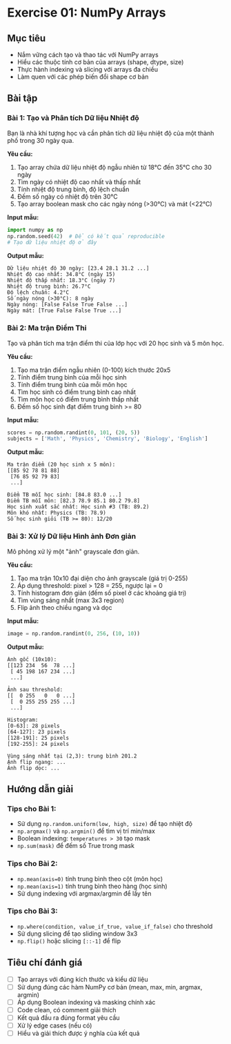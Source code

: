 # Exercise 01: NumPy Arrays

## Mục tiêu

- Nắm vững cách tạo và thao tác với NumPy arrays
- Hiểu các thuộc tính cơ bản của arrays (shape, dtype, size)
- Thực hành indexing và slicing với arrays đa chiều
- Làm quen với các phép biến đổi shape cơ bản

## Bài tập

### Bài 1: Tạo và Phân tích Dữ liệu Nhiệt độ

Bạn là nhà khí tượng học và cần phân tích dữ liệu nhiệt độ của một thành phố trong 30 ngày qua.

**Yêu cầu:**

1. Tạo array chứa dữ liệu nhiệt độ ngẫu nhiên từ 18°C đến 35°C cho 30 ngày
2. Tìm ngày có nhiệt độ cao nhất và thấp nhất
3. Tính nhiệt độ trung bình, độ lệch chuẩn
4. Đếm số ngày có nhiệt độ trên 30°C
5. Tạo array boolean mask cho các ngày nóng (>30°C) và mát (<22°C)

**Input mẫu:**

```python
import numpy as np
np.random.seed(42)  # Để có kết quả reproducible
# Tạo dữ liệu nhiệt độ ở đây
```

**Output mẫu:**

```
Dữ liệu nhiệt độ 30 ngày: [23.4 28.1 31.2 ...]
Nhiệt độ cao nhất: 34.8°C (ngày 15)
Nhiệt độ thấp nhất: 18.3°C (ngày 7)
Nhiệt độ trung bình: 26.7°C
Độ lệch chuẩn: 4.2°C
Số ngày nóng (>30°C): 8 ngày
Ngày nóng: [False False True False ...]
Ngày mát: [True False False True ...]
```

### Bài 2: Ma trận Điểm Thi

Tạo và phân tích ma trận điểm thi của lớp học với 20 học sinh và 5 môn học.

**Yêu cầu:**

1. Tạo ma trận điểm ngẫu nhiên (0-100) kích thước 20x5
2. Tính điểm trung bình của mỗi học sinh
3. Tính điểm trung bình của mỗi môn học
4. Tìm học sinh có điểm trung bình cao nhất
5. Tìm môn học có điểm trung bình thấp nhất
6. Đếm số học sinh đạt điểm trung bình >= 80

**Input mẫu:**

```python
scores = np.random.randint(0, 101, (20, 5))
subjects = ['Math', 'Physics', 'Chemistry', 'Biology', 'English']
```

**Output mẫu:**

```
Ma trận điểm (20 học sinh x 5 môn):
[[85 92 78 81 88]
 [76 85 92 79 83]
 ...]

Điểm TB mỗi học sinh: [84.8 83.0 ...]
Điểm TB mỗi môn: [82.3 78.9 85.1 80.2 79.8]
Học sinh xuất sắc nhất: Học sinh #3 (TB: 89.2)
Môn khó nhất: Physics (TB: 78.9)
Số học sinh giỏi (TB >= 80): 12/20
```

### Bài 3: Xử lý Dữ liệu Hình ảnh Đơn giản

Mô phỏng xử lý một "ảnh" grayscale đơn giản.

**Yêu cầu:**

1. Tạo ma trận 10x10 đại diện cho ảnh grayscale (giá trị 0-255)
2. Áp dụng threshold: pixel > 128 = 255, ngược lại = 0
3. Tính histogram đơn giản (đếm số pixel ở các khoảng giá trị)
4. Tìm vùng sáng nhất (max 3x3 region)
5. Flip ảnh theo chiều ngang và dọc

**Input mẫu:**

```python
image = np.random.randint(0, 256, (10, 10))
```

**Output mẫu:**

```
Ảnh gốc (10x10):
[[123 234  56  78 ...]
 [ 45 198 167 234 ...]
 ...]

Ảnh sau threshold:
[[  0 255   0   0 ...]
 [  0 255 255 255 ...]
 ...]

Histogram:
[0-63]: 28 pixels
[64-127]: 23 pixels
[128-191]: 25 pixels
[192-255]: 24 pixels

Vùng sáng nhất tại (2,3): trung bình 201.2
Ảnh flip ngang: ...
Ảnh flip dọc: ...
```

## Hướng dẫn giải

### Tips cho Bài 1:

- Sử dụng `np.random.uniform(low, high, size)` để tạo nhiệt độ
- `np.argmax()` và `np.argmin()` để tìm vị trí min/max
- Boolean indexing: `temperatures > 30` tạo mask
- `np.sum(mask)` để đếm số True trong mask

### Tips cho Bài 2:

- `np.mean(axis=0)` tính trung bình theo cột (môn học)
- `np.mean(axis=1)` tính trung bình theo hàng (học sinh)
- Sử dụng indexing với argmax/argmin để lấy tên

### Tips cho Bài 3:

- `np.where(condition, value_if_true, value_if_false)` cho threshold
- Sử dụng slicing để tạo sliding window 3x3
- `np.flip()` hoặc slicing `[::-1]` để flip

## Tiêu chí đánh giá

- [ ] Tạo arrays với đúng kích thước và kiểu dữ liệu
- [ ] Sử dụng đúng các hàm NumPy cơ bản (mean, max, min, argmax, argmin)
- [ ] Áp dụng Boolean indexing và masking chính xác
- [ ] Code clean, có comment giải thích
- [ ] Kết quả đầu ra đúng format yêu cầu
- [ ] Xử lý edge cases (nếu có)
- [ ] Hiểu và giải thích được ý nghĩa của kết quả
